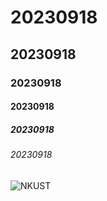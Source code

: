 # 20230918
## 20230918
### 20230918
#### 20230918
##### 20230918
###### 20230918

![NKUST](nkust.png"nkust")
